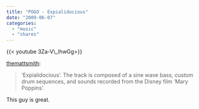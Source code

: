 ```yaml
---
title: "POGO - Expialidocious"
date: "2009-06-07"
categories:
  - "music"
  - "shares"
---
```


<div style="width: 70vw;">{{< youtube 3Za-V\_lhwGg>}}</div>

[themattsmith](http://themattsmith.tumblr.com/post/117390550/expialidocious-the-track-is-composed-of-a-sine):

> ‘Expialidocious’. The track is composed of a sine wave bass, custom drum sequences, and sounds recorded from the Disney film ‘Mary Poppins’.

This guy is great.
